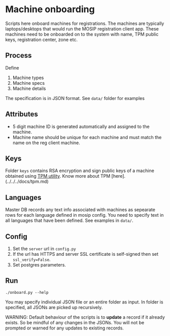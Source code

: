 # Machine onboarding

Scripts here onboard machines for registrations.  The machines are typically laptops/desktops that would run the MOSIP registration client app.  These machines need to be onboarded on to the system with name, TPM public keys, registration center, zone etc. 

## Process
Define
1. Machine types
1. Machine specs
1. Machine details

The specification is in JSON format.  See `data/` folder for examples

## Attributes
* 5 digit machine ID is generated automatically and assigned to the machine. 
* Machine name should be unique for each machine and must match the name on the reg client machine.

## Keys
Folder `keys` contains RSA encryption and sign public keys of a machine obtained using [TPM utility](../../tpm/key_extractor).  Know more about TPM [here].(../../../docs/tpm.md)

## Languages
Master DB records any text info associated with machines as sepearate rows for each language defined in mosip config.  You need to specify text in all languages that have been defined.  See examples in `data/`.

## Config
1. Set the `server` url in `config.py`
1. If the url has HTTPS and server SSL certificate is self-signed then set `ssl_verify=False`.
1. Set postgres parameters.

## Run
```
./onboard.py --help
```
You may specify individual JSON file or an entire folder as input.  In folder is specified, all JSONs are picked up recursively.

WARNING: Default behaviour of the scripts is to **update** a record if it already exists.  So be mindful of any changes in the JSONs.  You will not be prompted or warned for any updates to existing records.
